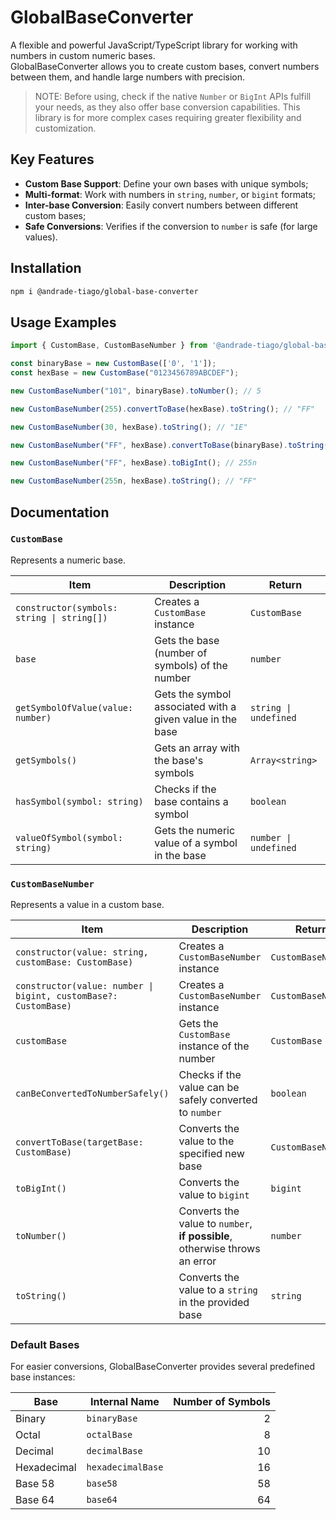 # GlobalBaseConverter

A flexible and powerful JavaScript/TypeScript library for working with numbers in custom numeric bases.  
GlobalBaseConverter allows you to create custom bases, convert numbers between them, and handle large numbers with precision.

> NOTE: Before using, check if the native `Number` or `BigInt` APIs fulfill your needs, as they also offer base conversion capabilities.
This library is for more complex cases requiring greater flexibility and customization.

## Key Features

- **Custom Base Support**: Define your own bases with unique symbols;
- **Multi-format**: Work with numbers in `string`, `number`, or `bigint` formats;
- **Inter-base Conversion**: Easily convert numbers between different custom bases;
- **Safe Conversions**: Verifies if the conversion to `number` is safe (for large values).

## Installation

```bash
npm i @andrade-tiago/global-base-converter
```

## Usage Examples

```ts
import { CustomBase, CustomBaseNumber } from '@andrade-tiago/global-base-converter';

const binaryBase = new CustomBase(['0', '1']);
const hexBase = new CustomBase("0123456789ABCDEF");

new CustomBaseNumber("101", binaryBase).toNumber(); // 5

new CustomBaseNumber(255).convertToBase(hexBase).toString(); // "FF"

new CustomBaseNumber(30, hexBase).toString(); // "1E"

new CustomBaseNumber("FF", hexBase).convertToBase(binaryBase).toString(); // "11111111"

new CustomBaseNumber("FF", hexBase).toBigInt(); // 255n

new CustomBaseNumber(255n, hexBase).toString(); // "FF"
```

## Documentation

### `CustomBase`

Represents a numeric base.

| Item | Description | Return |
| --- | --- | --- |
| `constructor(symbols: string \| string[])` | Creates a `CustomBase` instance | `CustomBase` |
| `base` | Gets the base (number of symbols) of the number | `number` |
| `getSymbolOfValue(value: number)` | Gets the symbol associated with a given value in the base | `string \| undefined` |
| `getSymbols()` | Gets an array with the base's symbols | `Array<string>` |
| `hasSymbol(symbol: string)` | Checks if the base contains a symbol | `boolean` |
| `valueOfSymbol(symbol: string)` | Gets the numeric value of a symbol in the base | `number \| undefined` |

### `CustomBaseNumber`

Represents a value in a custom base.

| Item | Description | Return |
| --- | --- | --- |
| `constructor(value: string, customBase: CustomBase)` | Creates a `CustomBaseNumber` instance | `CustomBaseNumber` |
| `constructor(value: number \| bigint, customBase?: CustomBase)` | Creates a `CustomBaseNumber` instance | `CustomBaseNumber` |
| `customBase` | Gets the `CustomBase` instance of the number | `CustomBase` |
| `canBeConvertedToNumberSafely()` | Checks if the value can be safely converted to `number` | `boolean` |
| `convertToBase(targetBase: CustomBase)` | Converts the value to the specified new base | `CustomBaseNumber` |
| `toBigInt()` | Converts the value to `bigint` | `bigint` |
| `toNumber()` | Converts the value to `number`, **if possible**, otherwise throws an error | `number` |
| `toString()` | Converts the value to a `string` in the provided base | `string` |

### Default Bases

For easier conversions, GlobalBaseConverter provides several predefined base instances:

| Base | Internal Name | Number of Symbols |
| --- | --- | ---: |
| Binary | `binaryBase` | 2 |
| Octal | `octalBase` | 8 |
| Decimal | `decimalBase` | 10 |
| Hexadecimal | `hexadecimalBase` | 16 |
| Base 58 | `base58` | 58 |
| Base 64 | `base64` | 64 |
